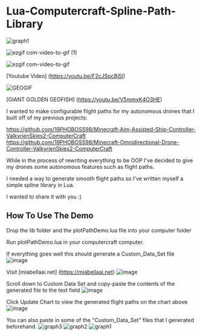 # Lua-Computercraft-Spline-Path-Library
![graph1](https://github.com/19PHOBOSS98/Lua-Computercraft-Spline-Path-Library/assets/37253663/d5dcf811-3827-497e-8d44-bf94ce5b95cc)

![ezgif com-video-to-gif (1)](https://github.com/19PHOBOSS98/Lua-Computercraft-Spline-Path-Library/assets/37253663/f621fed8-ea5e-418b-b1ed-a403075fc67d)

![ezgif com-video-to-gif](https://github.com/19PHOBOSS98/Lua-Computercraft-Spline-Path-Library/assets/37253663/62419984-3ef2-43b0-b934-6a5f4cf93f27)

[Youtube Video] (https://youtu.be/F2cJSpcBj5I)

![GEOGIF](https://github.com/19PHOBOSS98/Lua-Computercraft-Spline-Path-Library/assets/37253663/6b341843-519d-4a9b-bcae-d8861153f757)

[GIANT GOLDEN GEOFISH] (https://youtu.be/V5mmxK4O3HE)

I wanted to make configurable flight paths for my autonomous drones that I built off of my previous projects:

https://github.com/19PHOBOSS98/Minecraft-Aim-Assisted-Ship-Controller-ValkyrienSkies2-ComputerCraft
https://github.com/19PHOBOSS98/Minecraft-Omnidirectional-Drone-Controller-ValkyrienSkies2-ComputerCraft

While in the process of rewriting everything to be OOP I've decided to give my drones some autonomous features such as flight paths.

I needed a way to generate smooth flight paths so I've written myself a simple spline library in Lua.

I wanted to share it with you :)


## How To Use The Demo

Drop the lib folder and the plotPathDemo.lua file into your computer folder

Run plotPathDemo.lua in your computercraft computer. 

If everything goes well this should generate a Custom_Data_Set file
![image](https://github.com/19PHOBOSS98/Lua-Computercraft-Spline-Path-Library/assets/37253663/84e46454-aeba-481a-a6fe-145ab2e0f85e)

Visit [miabellaai.net] (https://miabellaai.net)
![image](https://github.com/19PHOBOSS98/Lua-Computercraft-Spline-Path-Library/assets/37253663/0202a5df-1639-4e97-9d98-59f5fc86207c)


Scroll down to Custom Data Set and copy-paste the contents of the generated file to the text field
![image](https://github.com/19PHOBOSS98/Lua-Computercraft-Spline-Path-Library/assets/37253663/05f38ce2-befa-4a5c-a997-3cfa7530f2e8)

Click Update Chart to view the generated flight paths on the chart above
![image](https://github.com/19PHOBOSS98/Lua-Computercraft-Spline-Path-Library/assets/37253663/c9b16e21-4422-431e-b42c-40112058e5ef)

You can also paste in some of the "Custom_Data_Set" files that I generated beforehand.
![graph3](https://github.com/19PHOBOSS98/Lua-Computercraft-Spline-Path-Library/assets/37253663/4d879384-e189-4beb-95e8-f004ecdd92dd)
![graph2](https://github.com/19PHOBOSS98/Lua-Computercraft-Spline-Path-Library/assets/37253663/7b7d8116-dd70-462d-b9e0-e0c24243834b)
![graph1](https://github.com/19PHOBOSS98/Lua-Computercraft-Spline-Path-Library/assets/37253663/eaf5c73b-f14e-4124-9347-8df6fd5db4dc)

